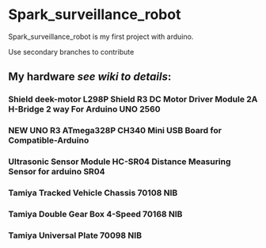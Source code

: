 # Spark_surveillance_robot
Spark_surveillance_robot is my first project with arduino.

Use secondary branches to contribute

##  My hardware *see wiki to details*:

###  Shield deek-motor L298P Shield R3 DC Motor Driver Module 2A H-Bridge 2 way For Arduino UNO 2560
###  NEW UNO R3 ATmega328P CH340 Mini USB Board for Compatible-Arduino
###  Ultrasonic Sensor Module HC-SR04 Distance Measuring Sensor for arduino SR04
###  Tamiya Tracked Vehicle Chassis 70108 NIB
###  Tamiya Double Gear Box 4-Speed 70168 NIB
###  Tamiya Universal Plate 70098 NIB
